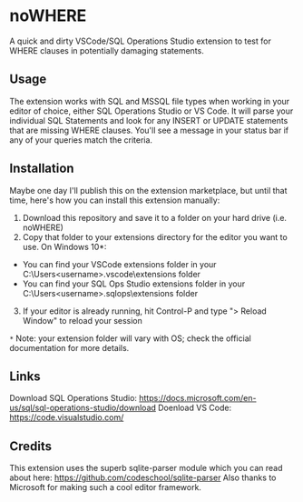 # noWHERE 
A quick and dirty VSCode/SQL Operations Studio extension to test for WHERE clauses in potentially damaging statements.

## Usage
The extension works with SQL and MSSQL file types when working in your editor of choice, either SQL Operations Studio or VS Code. It will parse your individual SQL Statements and look for any INSERT or UPDATE statements that are missing WHERE clauses. You'll see a message in your status bar if any of your queries match the criteria.

## Installation
Maybe one day I'll publish this on the extension marketplace, but until that time, here's how you can install this extension manually:
1. Download this repository and save it to a folder on your hard drive (i.e. noWHERE)
2. Copy that folder to your extensions directory for the editor you want to use. On Windows 10*:
  * You can find your VSCode extensions folder in your C:\Users\<username>\.vscode\extensions folder
  * You can find your SQL Ops Studio extensions folder in your C:\Users\<username>\.sqlops\extensions folder
3. If your editor is already running, hit Control-P and type "> Reload Window" to reload your session

`*` Note: your extension folder will vary with OS; check the official documentation for more details.

## Links
Download SQL Operations Studio: https://docs.microsoft.com/en-us/sql/sql-operations-studio/download
Doenload VS Code: https://code.visualstudio.com/

## Credits
This extension uses the superb sqlite-parser module which you can read about here: https://github.com/codeschool/sqlite-parser
Also thanks to Microsoft for making such a cool editor framework.
